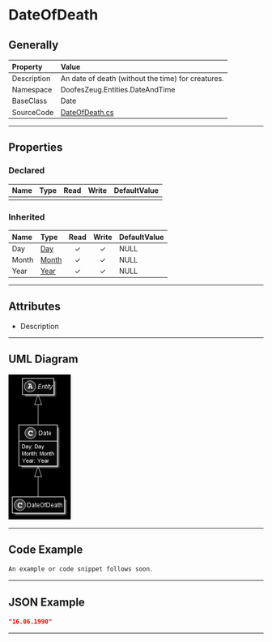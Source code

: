 ﻿# DateOfDeath

## Generally

|Property|Value|
|:-|:-|
|Description|An date of death (without the time) for creatures.|
|Namespace|DoofesZeug.Entities.DateAndTime|
|BaseClass|Date|
|SourceCode|[DateOfDeath.cs](../../../../DoofesZeug.Library/Src/Entities/DateAndTime/DateOfDeath.cs)|

---

## Properties

### Declared

|Name|Type|Read|Write|DefaultValue|
|:---|:---|:--:|:---:|:-----------|
|    |    |    |     |            |

### Inherited

|Name|Type|Read|Write|DefaultValue|
|:---|:---|:--:|:---:|:-----------|
|Day|[Day](../../Entities/DoofesZeug.Entities.DateAndTime.Part.Date/Day.md)|&#x2713;|&#x2713;|NULL|
|Month|[Month](../../Entities/DoofesZeug.Entities.DateAndTime.Part.Date/Month.md)|&#x2713;|&#x2713;|NULL|
|Year|[Year](../../Entities/DoofesZeug.Entities.DateAndTime.Part.Date/Year.md)|&#x2713;|&#x2713;|NULL|

---

## Attributes

- Description

---

## UML Diagram

![DateOfDeath.png](./DateOfDeath.png "DateOfDeath")

---

## Code Example

```cs
An example or code snippet follows soon.
```

---

## JSON Example

```json
"16.06.1990"
```

---

